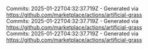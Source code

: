 Commits: 2025-01-22T04:32:37.719Z - Generated via https://github.com/marketplace/actions/artificial-grass
<br>
Commits: 2025-01-22T04:32:37.719Z - Generated via https://github.com/marketplace/actions/artificial-grass
<br>
Commits: 2025-01-22T04:32:37.719Z - Generated via https://github.com/marketplace/actions/artificial-grass
<br>
